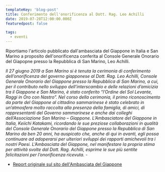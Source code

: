 ```yaml
---
templateKey: 'blog-post'
title: Conferimento dell'onorificenza al Dott. Rag. Leo Achilli
date: 2019-07-28T12:00:00.000Z
featuredpost: false

tags:
  - eventi
---
```



Riportiamo l'articolo pubblicato dall'ambasciata del Giappone in Italia e San Marino a proposito dell'onorificenza conferita al Console Generale Onorario del Giapopne presso la Repubblica di San Marino, Leo Achilli. 

 *Il 27 giugno 2019 a San Marino si è tenuta la cerimonia di conferimento dell’onorificenza del governo giapponese al Dott. Rag. Leo Achilli, Console Generale Onorario del Giappone presso la Repubblica di San Marino, a cui, per il contributo nello sviluppo dell’interscambio e delle relazioni d’amicizia tra il Giappone e San Marino, è stato conferito “l’Ordine del Sol Levante, Raggi in Oro con Nastro”.*  *Nel corso della cerimonia, il primo riconoscimento da parte del Giappone al cittadino sammarinese è stato celebrato in un’atmosfera molto raccolta alla presenza della famiglia, di amici, di rappresentanti del Governo sammarinese e anche dai colleghi dell’Associazione San Marino – Giappone. L’Ambasciatore del Giappone in Italia, Keiichi Katakami, ricordando le sue preziose collaborazioni in qualità del Console Generale Onorario del Giappone presso la Repubblica di San Marino da ben 20 anni, ha auspicato che, anche di qui in avanti, egli possa continuare ad adoperarsi per ulteriori sviluppi dei rapporti amichevoli tra i nostri Paesi.*  *L’Ambasciata del Giappone, nel manifestare la propria stima per attività svolte dal Dott. Rag. Achilli, esprime le sue più sentite felicitazioni per l’onorificenza ricevuta.*   - 
 - [Report originale sul sito dell'Ambasciata del Giappone](https://www.it.emb-japan.go.jp/itpr_it/b_000088.html) 
